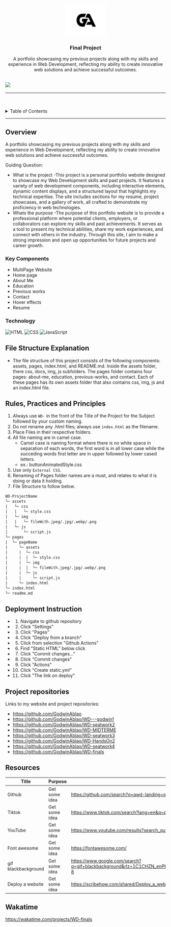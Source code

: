 <a name="readme-top">

<br/>

<br />
<div align="center">
  <a href="https://github.com/GodwinAblao">
    <img src="./assets/img/logo.jpg" width="130" height="100">
  </a>

  <h3 align="center">Final Project</h3>
</div>

<div align="center">
  A portfolio showcasing my previous projects along with my skills and experience in Web Development, reflecting my ability to create innovative web solutions and achieve successful outcomes.
</div>

<br />


![](https://visit-counter.vercel.app/counter.png?page=GodwinAblao/WD-finals)

---

<br />
<br />

<!-- TODO: If you want to add more layers for your readme -->
<details>
  <summary>Table of Contents</summary>
  <ol>
    <li>
      <a href="#overview">Overview</a>
      <ol>
        <li>
          <a href="#key-components">Key Components</a>
        </li>
        <li>
          <a href="#technology">Technology</a>
        </li>
      </ol>
    </li>
    <li>
      <a href="File-Structure-Explanation">File Structure Explanation</a>
    </li>
    <li>
      <a href="#rule,-practices-and-principles">Rules, Practices and Principles</a>
    </li>
    <li>
      <a href="#Deployment-Instruction">Deployment Instruction</a>
    </li>
    <li>
      <a href="#Project-repositories">Project repositories</a>
    </li>
    <li>
      <a href="#resources">Resources</a>
    </li>
    <li>
      <a href="#Wakatime">Wakatime</a>
    </li>
  </ol>
</details>

---

## Overview


<!-- The following are just sample -->
A portfolio showcasing my previous projects along with my skills and experience in Web Development, reflecting my ability to create innovative web solutions and achieve successful outcomes.

Guiding Question:
- What is the project
  -This project is a personal portfolio website designed to showcase my Web Development skills and past projects. It features a variety of web development components, including interactive elements, dynamic content displays, and a structured layout that highlights my technical expertise. The site includes sections for my resume, project showcases, and a gallery of work, all crafted to demonstrate my proficiency in web technologies.
- Whats the purpose
  -The purpose of this portfolio website is to provide a professional platform where potential clients, employers, or collaborators can explore my skills and past achievements. It serves as a tool to present my technical abilities, share my work experiences, and connect with others in the industry. Through this site, I aim to make a strong impression and open up opportunities for future projects and career growth.

### Key Components
<!-- The following are just sample -->
- MultiPage Website
- Home page
- About Me
- Education
- Previous works
- Contact
- Hover effects
- Resume

### Technology
![HTML](https://img.shields.io/badge/HTML-E34F26?style=for-the-badge&logo=html5&logoColor=white)
![CSS](https://img.shields.io/badge/CSS-1572B6?style=for-the-badge&logo=css3&logoColor=white)
![JavaScript](https://img.shields.io/badge/JavaScript-F7DF1E?style=for-the-badge&logo=javascript&logoColor=white)


## File Structure Explanation

- The file structure of this project consists of the following components: assets, pages, index.html, and README.md. Inside the assets folder, there css, docs, img, js subfolders. The pages folder contains four pages: about-me, education, previous-works, and contact. Each of these pages has its own assets folder that also contains css, img, js and an index.html file.


## Rules, Practices and Principles
1. Always use `WD-` in the front of the Title of the Project for the Subject followed by your custom naming.
2. Do not rename any .html files; always use `index.html` as the filename.
3. Place Files in their respective folders.
4. All file naming are in camel case.
   - Camel case is naming format where there is no white space in separation of each words, the first word is in all lower case while the succeding words first letter are in upper followed by lower cased letters.
   - ex.: buttonAnimatedStyle.css
5. Use only `External CSS`.
6. Renaming of Pages folder names are a must, and relates to what it is doing or data it holding.
7. File Structure to follow below.

```
WD-ProjectName
└─ assets
|   └─ css
|   |   └─ style.css
|   └─ img
|   |   └─ fileWith.jpeg/.jpg/.webp/.png
|   └─ js
|       └─ script.js
└─ pages
|  └─ pageName
|     └─ assets
|     |  └─ css
|     |  |  └─ style.css
|     |  └─ img
|     |  |  └─ fileWith.jpeg/.jpg/.webp/.png
|     |  └─ js
|     |     └─ script.js
|     └─ index.html
└─ index.html
└─ readme.md
```


## Deployment Instruction
- 1. Navigate to github repository
- 2. Click "Settings"
- 3. Click "Pages"
- 4. Click "Deploy from a branch"
- 5. Click from selection "Github Actions"
- 6. Find "Static HTML" below click
- 7. Click "Commit changes..."
- 8. Click "Commit changes"
- 9. Click "Actions"
- 10. Click "Create static.yml"
- 11. Click "The link on deploy"



## Project repositories

Links to my website and project repositories:
- https://github.com/GodwinAblao
- https://github.com/GodwinAblao/WD---godwin1
- https://github.com/GodwinAblao/WD-seatwork2
- https://github.com/GodwinAblao/WD-MIDTERME
- https://github.com/GodwinAblao/WD-seatwork3
- https://github.com/GodwinAblao/WD-HandsOn2
- https://github.com/GodwinAblao/WD-seatwork4
- https://github.com/GodwinAblao/WD-finals


## Resources


| Title | Purpose | Link |
|-|-|-|
| Github | Get some idea | https://github.com/search?q=awd-landing+page&type=repositories |
| Tiktok | Get some idea | https://www.tiktok.com/search?lang=en&q=portfolio%20website&t=1721103186603 |
| YouTube | Get some idea| https://www.youtube.com/results?search_query=website+portfolio+html+css+javascript |
| Font awesome| Get some idea | https://fontawesome.com/ |
| gif blackbackground | Get some idea | https://www.google.com/search?q=gif+blackbackground&rlz=1C1CHZN_enPH1076PH1076&oq=gif&gs_lcrp=EgZjaHJvbWUqBggAEEUYOzIGCAAQRRg7Mg4IARBFGCcYOxiABBiKBTIMCAIQRRg5GLEDGIAEMgwIAxAjGCcYgAQYigUyBggEEEUYPDIGCAUQRRg8MgYIBhBFGD0yBggHEEUYPdIBCDQ5MzVqMGo0qAIAsAIA&sourceid=chrome&ie=UTF-8 |
| Deploy a website| Get some idea | https://scribehow.com/shared/Deploy_a_website_using_GitHub_Pages__UyFSCsflSte7l0IhcvFFdg?referrer=documents |



## Wakatime
https://wakatime.com/projects/WD-finals

